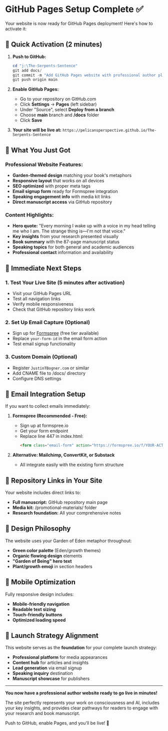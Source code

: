 # GitHub Pages Setup Complete ✅

Your website is now ready for GitHub Pages deployment! Here's how to activate it:

## 🚀 Quick Activation (2 minutes)

1. **Push to GitHub:**
   ```powershell
   cd "j:\The-Serpents-Sentence"
   git add docs/
   git commit -m "Add GitHub Pages website with professional author platform"
   git push origin main
   ```

2. **Enable GitHub Pages:**
   - Go to your repository on GitHub.com
   - Click **Settings** → **Pages** (left sidebar)
   - Under "Source", select **Deploy from a branch**
   - Choose **main** branch and **/docs** folder
   - Click **Save**

3. **Your site will be live at:**
   `https://pelicansperspective.github.io/The-Serpents-Sentence`

## 🌟 What You Just Got

### Professional Website Features:
- **Garden-themed design** matching your book's metaphors
- **Responsive layout** that works on all devices
- **SEO optimized** with proper meta tags
- **Email signup form** ready for Formspree integration
- **Speaking engagement info** with media kit links
- **Direct manuscript access** via GitHub repository

### Content Highlights:
- **Hero quote:** "Every morning I wake up with a voice in my head telling me who I am. The strange thing is—I'm not that voice."
- **Key insights** from your research presented visually
- **Book summary** with the 87-page manuscript status
- **Speaking topics** for both general and academic audiences
- **Professional contact** information and availability

## 🎯 Immediate Next Steps

### 1. Test Your Live Site (5 minutes after activation)
- Visit your GitHub Pages URL
- Test all navigation links
- Verify mobile responsiveness
- Check that GitHub repository links work

### 2. Set Up Email Capture (Optional)
- Sign up for [Formspree](https://formspree.io) (free tier available)
- Replace `your-form-id` in the email form action
- Test email signup functionality

### 3. Custom Domain (Optional)
- Register `JustinTBogner.com` or similar
- Add CNAME file to /docs/ directory
- Configure DNS settings

## 📧 Email Integration Setup

If you want to collect emails immediately:

1. **Formspree (Recommended - Free):**
   - Sign up at formspree.io
   - Get your form endpoint
   - Replace line 447 in index.html:
     ```html
     <form class="email-form" action="https://formspree.io/f/YOUR-ACTUAL-ID" method="post">
     ```

2. **Alternative: Mailchimp, ConvertKit, or Substack**
   - All integrate easily with the existing form structure

## 🔗 Repository Links in Your Site

Your website includes direct links to:
- **Full manuscript:** GitHub repository main page
- **Media kit:** /promotional-materials/ folder
- **Research foundation:** All your comprehensive notes

## 🎨 Design Philosophy

The website uses your Garden of Eden metaphor throughout:
- **Green color palette** (Eden/growth themes)
- **Organic flowing design** elements
- **"Garden of Being" hero text**
- **Plant/growth emoji** in section headers

## 📱 Mobile Optimization

Fully responsive design includes:
- **Mobile-friendly navigation**
- **Readable text sizing**
- **Touch-friendly buttons**
- **Optimized loading speed**

## 🚀 Launch Strategy Alignment

This website serves as the **foundation** for your complete launch strategy:
- **Professional platform** for media appearances
- **Content hub** for articles and insights
- **Lead generation** via email signup
- **Speaking inquiry** destination
- **Manuscript showcase** for publishers

---

**You now have a professional author website ready to go live in minutes!** 

The site perfectly represents your work on consciousness and AI, includes your key insights, and provides clear pathways for readers to engage with your research and book manuscript.

Push to GitHub, enable Pages, and you'll be live! 🌟

